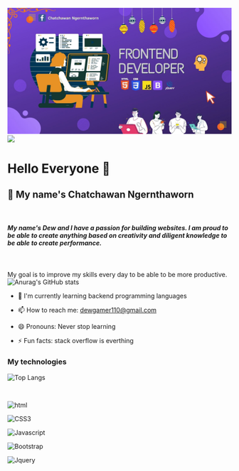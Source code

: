 ![Images](profile.jpg)
<img src="![สำเนาของ ปกเฟซบุ๊กอีสปอร์ตนักเล่นเกมยุคใหม่สีฟ้า (1)](https://user-images.githubusercontent.com/89406698/210150516-56aa1f9d-3772-4f81-8ca8-ad3d5f3e24fb.png)
">

# Hello Everyone 👋
## 👋 My name's Chatchawan Ngernthaworn
<br>

#####  My name's Dew and I have a passion for building websites. I am proud to be able to create anything based on creativity and diligent knowledge to be able to create performance.
<br>

 My goal is to improve my skills every day to be able to be more productive.
![Anurag's GitHub stats](https://github-readme-stats.vercel.app/api?username=ChatchawanDew404&theme=radical) 
<br> 

- 🌱 I'm currently learning backend programming languages

- 📫 How to reach me: dewgamer110@gmail.com
- 😄 Pronouns: Never stop learning
- ⚡ Fun facts: stack overflow is everthing

### My technologies
![Top Langs](https://github-readme-stats.vercel.app/api/top-langs/?username=ChatchawanDew404&langs_count=8)

<br>

![html](https://img.shields.io/badge/-Html5-24292f?style=for-the-badge&logo=Html5)

![CSS3](https://img.shields.io/badge/-CSS3-24292f?style=for-the-badge&logo=Css3)

![Javascript](https://img.shields.io/badge/-Javascript-24292f?style=for-the-badge&logo=Javascript)

![Bootstrap](https://img.shields.io/badge/-Bootstrap-24292f?style=for-the-badge&logo=Bootstrap)

![Jquery](https://img.shields.io/badge/-Jquery-24292f?style=for-the-badge&logo=Jquery)

<!--
**ChatchawanDew404/ChatchawanDew404** is a ✨ _special_ ✨ repository because its `README.md` (this file) appears on your GitHub profile.

Here are some ideas to get you started:

- 🔭 I’m currently working on ...
- 🌱 I’m currently learning ...
- 👯 I’m looking to collaborate on ...
- 🤔 I’m looking for help with ...
- 💬 Ask me about ...
- 📫 How to reach me: ...
- 😄 Pronouns: ...
- ⚡ Fun fact: ...
-->


<!-- ![Anurag's GitHub stats](https://github-readme-stats.vercel.app/api?username=ChatchawanDew404&theme=radical) -->
